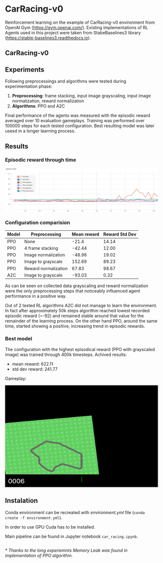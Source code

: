 # CarRacing-v0

Reinforcement learning on the example of CarRacing-v0 environment from OpenAI Gym (https://gym.openai.com/). Existing implementations of RL Agents used in this project were taken from StabeBaselines3 library (https://stable-baselines3.readthedocs.io).

## CarRacing-v0 

## Experiments
Following preprocessings and algorithms were tested during experimentation phase:
1. **Preprocessing**: frame stacking, input image grayscaling, input image normalization, reward normalization 
2. **Algorithms**: PPO and A2C

Final performance of the agents was measured with the episodic reward averaged over 10 evaluation gameplays. Training was performed over 100000 steps for each tested configuration. Best resulting model was later usesd in a longer learning process.

## Results

### Episodic reward through time

<img src="resources/rewards.PNG">


### Configuration comparision

| Model | Preprocessing | Mean reward | Reward Std Dev |
| --- | --- | --- | --- |
| PPO | None | -21.4 | 14.14 |
| PPO | 4 frame stacking | -42.44 | 12.00 |
| PPO | Image normalization | -48.98 | 19.02 |
| PPO | Image to grayscale | 152.69 | 89.23 |
| PPO | Reward normalization | 67.83 | 98.67 |
| A2C | Image to grayscale | -93.03 | 0.32 |


As can be seen on collected data grayscaling and reward normalization were the only preprocessing steps that noticeably influenced agent performance in a positive way.

Out of 2 tested RL algorithms A2C did not manage to learn the environment. In fact after approximately 50k steps algorithm reached lowest recorded episodic reward (~-92) and remained stable around that value for the remainder of the learning process. On the other hand PPO, around the same time, started showing a positive, increasing trend in episodic rewards.


### Best model

The configuration with the highest episodical reward (PPO with grayscaled image) was trained through 400k timesteps. Achived results:
- mean reward: 622.11
- std dev reward: 241.77

Gameplay:

<img src="resources/gameplay.gif">


## Instalation
Conda environment can be recreated with *environment.yml* file (`conda create -f environment.yml`).

In order to use GPU Cuda has to be installed.

Main pipeline can be found in Jupyter notebook `car_racing.ipynb`.

##

*\* Thanks to the long experiemnts Memory Leak was found in implementation of PPO algorithm.*